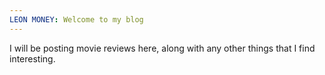 ```yaml
---
LEON MONEY: Welcome to my blog
---
```

I will be posting movie reviews here, along with any other things that I find interesting.
